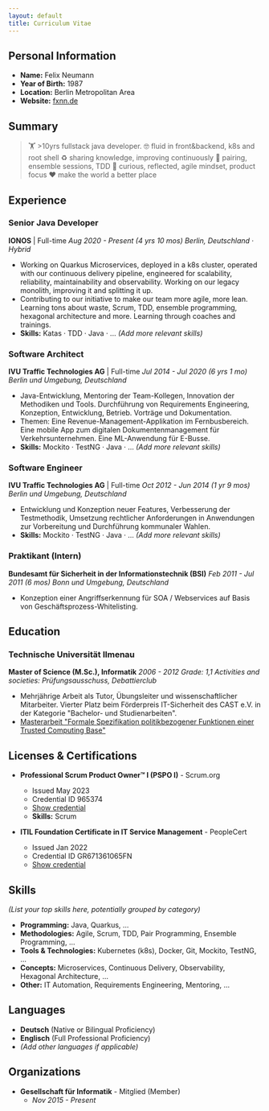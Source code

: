 ```yaml
---
layout: default
title: Curriculum Vitae
---
```


## Personal Information

*   **Name:** Felix Neumann
*   **Year of Birth:** 1987
*   **Location:** Berlin Metropolitan Area
*   **Website:** [fxnn.de](https://fxnn.de)

## Summary

> 🏋️ &gt;10yrs fullstack java developer.
> 🤓 fluid in front&backend, k8s and root shell
> ♻️ sharing knowledge, improving continuously
> 👬 pairing, ensemble sessions, TDD
> 💭 curious, reflected, agile mindset, product focus
> ❤️ make the world a better place

## Experience

### Senior Java Developer
**IONOS** | Full-time
*Aug 2020 - Present (4 yrs 10 mos)*
*Berlin, Deutschland · Hybrid*

*   Working on Quarkus Microservices, deployed in a k8s cluster, operated with our continuous delivery pipeline, engineered for scalability, reliability, maintainability and observability. Working on our legacy monolith, improving it and splitting it up.
*   Contributing to our initiative to make our team more agile, more lean. Learning tons about waste, Scrum, TDD, ensemble programming, hexagonal architecture and more. Learning through coaches and trainings.
*   **Skills:** Katas · TDD · Java · ... *(Add more relevant skills)*

### Software Architect
**IVU Traffic Technologies AG** | Full-time
*Jul 2014 - Jul 2020 (6 yrs 1 mo)*
*Berlin und Umgebung, Deutschland*

*   Java-Entwicklung, Mentoring der Team-Kollegen, Innovation der Methodiken und Tools. Durchführung von Requirements Engineering, Konzeption, Entwicklung, Betrieb. Vorträge und Dokumentation.
*   Themen: Eine Revenue-Management-Applikation im Fernbusbereich. Eine mobile App zum digitalen Dokumentenmanagement für Verkehrsunternehmen. Eine ML-Anwendung für E-Busse.
*   **Skills:** Mockito · TestNG · Java · ... *(Add more relevant skills)*

### Software Engineer
**IVU Traffic Technologies AG** | Full-time
*Oct 2012 - Jun 2014 (1 yr 9 mos)*
*Berlin und Umgebung, Deutschland*

*   Entwicklung und Konzeption neuer Features, Verbesserung der Testmethodik, Umsetzung rechtlicher Anforderungen in Anwendungen zur Vorbereitung und Durchführung kommunaler Wahlen.
*   **Skills:** Mockito · TestNG · Java · ... *(Add more relevant skills)*

### Praktikant (Intern)
**Bundesamt für Sicherheit in der Informationstechnik (BSI)**
*Feb 2011 - Jul 2011 (6 mos)*
*Bonn und Umgebung, Deutschland*

*   Konzeption einer Angriffserkennung für SOA / Webservices auf Basis von Geschäftsprozess-Whitelisting.

## Education

### Technische Universität Ilmenau
**Master of Science (M.Sc.), Informatik**
*2006 - 2012*
*Grade: 1,1*
*Activities and societies: Prüfungsausschuss, Debattierclub*

*   Mehrjährige Arbeit als Tutor, Übungsleiter und wissenschaftlicher Mitarbeiter. Vierter Platz beim Förderpreis IT-Sicherheit des CAST e.V. in der Kategorie "Bachelor- und Studienarbeiten".
*   [Masterarbeit "Formale Spezifikation politikbezogener Funktionen einer Trusted Computing Base"](https://www.linkedin.com/in/fxneumann/overlay/50711883/single-media-viewer?type=DOCUMENT&profileId=ACoAABoS1MoBmxc5acVR_-P5wmK9OkQ18bz6k0k)

## Licenses & Certifications

*   **Professional Scrum Product Owner™ I (PSPO I)** - Scrum.org
    *   Issued May 2023
    *   Credential ID 965374
    *   [Show credential](https://www.scrum.org/certificates/965374)
    *   **Skills:** Scrum

*   **ITIL Foundation Certificate in IT Service Management** - PeopleCert
    *   Issued Jan 2022
    *   Credential ID GR671361065FN
    *   [Show credential](https://www.peoplecert.org/for-corporations/certificate-verification-service)

## Skills

*(List your top skills here, potentially grouped by category)*

*   **Programming:** Java, Quarkus, ...
*   **Methodologies:** Agile, Scrum, TDD, Pair Programming, Ensemble Programming, ...
*   **Tools & Technologies:** Kubernetes (k8s), Docker, Git, Mockito, TestNG, ...
*   **Concepts:** Microservices, Continuous Delivery, Observability, Hexagonal Architecture, ...
*   **Other:** IT Automation, Requirements Engineering, Mentoring, ...

## Languages

*   **Deutsch** (Native or Bilingual Proficiency)
*   **Englisch** (Full Professional Proficiency)
*   *(Add other languages if applicable)*

## Organizations

*   **Gesellschaft für Informatik** - Mitglied (Member)
    *   *Nov 2015 - Present*
